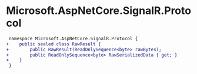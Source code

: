 # Microsoft.AspNetCore.SignalR.Protocol

``` diff
 namespace Microsoft.AspNetCore.SignalR.Protocol {
+    public sealed class RawResult {
+        public RawResult(ReadOnlySequence<byte> rawBytes);
+        public ReadOnlySequence<byte> RawSerializedData { get; }
+    }
 }
```
